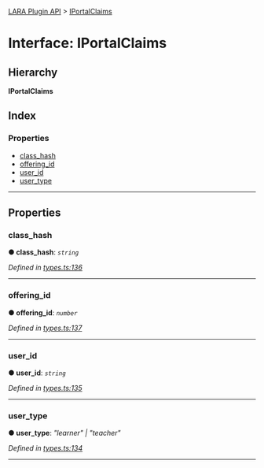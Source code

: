 [LARA Plugin API](../README.md) > [IPortalClaims](../interfaces/iportalclaims.md)

# Interface: IPortalClaims

## Hierarchy

**IPortalClaims**

## Index

### Properties

* [class_hash](iportalclaims.md#class_hash)
* [offering_id](iportalclaims.md#offering_id)
* [user_id](iportalclaims.md#user_id)
* [user_type](iportalclaims.md#user_type)

---

## Properties

<a id="class_hash"></a>

###  class_hash

**● class_hash**: *`string`*

*Defined in [types.ts:136](../../../lara-typescript/src/plugin-api/types.ts#L136)*

___
<a id="offering_id"></a>

###  offering_id

**● offering_id**: *`number`*

*Defined in [types.ts:137](../../../lara-typescript/src/plugin-api/types.ts#L137)*

___
<a id="user_id"></a>

###  user_id

**● user_id**: *`string`*

*Defined in [types.ts:135](../../../lara-typescript/src/plugin-api/types.ts#L135)*

___
<a id="user_type"></a>

###  user_type

**● user_type**: *"learner" \| "teacher"*

*Defined in [types.ts:134](../../../lara-typescript/src/plugin-api/types.ts#L134)*

___

